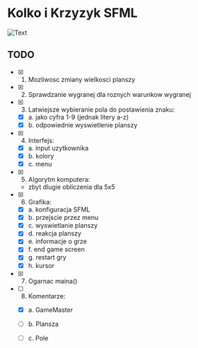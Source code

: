 # Kolko i Krzyzyk SFML

![Text](https://puu.sh/DycZU/b6c3d8e97a.png "Game Screen")

## TODO
- [x] 1. Mozliwosc zmiany wielkosci planszy

- [x] 2. Sprawdzanie wygranej dla roznych warunkow wygranej

- [x] 3. Latwiejsze wybieranie pola do postawienia znaku:
	- [x] a. jako cyfra 1-9 (jednak litery a-z)
	- [x] b. odpowiednie wyswietlenie planszy
	
- [x] 4. Interfejs:
    - [x] a. input uzytkownika
	- [x] b. kolory
	- [x] c. menu
	
- [x] 5. Algorytm komputera:
	- zbyt dlugie obliczenia dla 5x5

- [x] 6. Grafika:
	- [x] a. konfiguracja SFML
    - [x] b. przejscie przez menu
    - [x] c. wyswietlanie planszy
    - [x] d. reakcja planszy
	- [x] e. informacje o grze
	- [x] f. end game screen
	- [x] g. restart gry
    - [x] h. kursor

- [x] 7. Ogarnac maina()
- [ ] 8. Komentarze:
    - [x] a. GameMaster
    - [ ] b. Plansza
    - [ ] c. Pole
	
